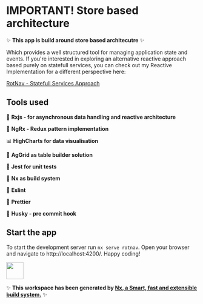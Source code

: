 # IMPORTANT! Store based architecture
✨ **This app is build around store based architecutre** ✨

Which provides a well structured tool for managing application state and events.
If you're interested in exploring an alternative reactive approach based purely on statefull services, 
you can check out my Reactive Implementation for a different perspective here: 

[RotNav - Statefull Services Approach](https://github.com/wgurzynski/rotnav-nx-reactive)
## Tools used

📌 **Rxjs - for asynchronous data handling and reactive architecture**

📌 **NgRx - Redux pattern implementation**

📊 **HighCharts for data visualisation**

📌 **AgGrid as table builder solution**

📌 **Jest for unit tests**

📌 **Nx as build system**

📌 **Eslint**

📌 **Prettier**

🐶 **Husky - pre commit hook**

## Start the app

To start the development server run `nx serve rotnav`. Open your browser and navigate to http://localhost:4200/. Happy coding!


<a alt="Nx logo" href="https://nx.dev" target="_blank" rel="noreferrer"><img src="https://raw.githubusercontent.com/nrwl/nx/master/images/nx-logo.png" width="45"></a>

✨ **This workspace has been generated by [Nx, a Smart, fast and extensible build system.](https://nx.dev)** ✨
